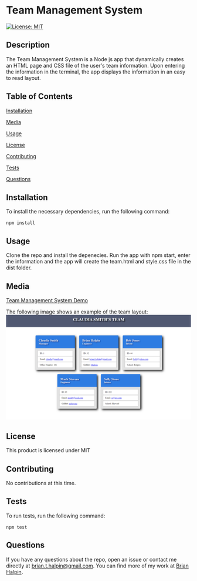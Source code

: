 # Team Management System
[![License: MIT](https://img.shields.io/badge/License-MIT-yellow.svg)](https://opensource.org/licenses/MIT)

## Description
The Team Management System is a Node js app that dynamically creates an HTML page and CSS file of the user's team information.  Upon entering the information in the terminal, the app displays the information in an easy to read layout.

## Table of Contents

[Installation](#installation)

[Media](#media)

[Usage](#usage)

[License](#license)

[Contributing](#contributing)

[Tests](#tests)

[Questions](#questions)

## Installation
To install the necessary dependencies, run the following command:

    npm install

## Usage
Clone the repo and install the depenecies.  Run the app with npm start, enter the information and the app will create the team.html and style.css file in the dist folder.

## Media
[Team Management System Demo](https://watch.screencastify.com/v/NP0P3SgVlLlBy0fHp7MO)

The following image shows an example of the team layout:
![Team information displayed in cards](./assets/images/html.png)

## License
This product is licensed under MIT

## Contributing
No contributions at this time.

## Tests
To run tests, run the following command:

    npm test

## Questions
If you have any questions about the repo, open an issue or contact me directly at <brian.t.halpin@gmail.com>. You can find more
    of my work at [Brian Halpin](https://github.com/bthalpin).
